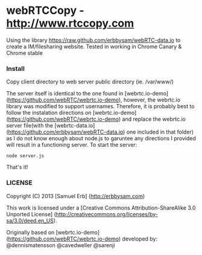 # webRTCCopy - http://www.rtccopy.com
Using the library https://raw.github.com/erbbysam/webRTC-data.io to create a IM/filesharing website.
Tested in working in Chrome Canary & Chrome stable

### Install

Copy client directory to web server public directory (ie. /var/www/)

The server itself is identical to the one found in [webrtc.io-demo] (https://github.com/webRTC/webrtc.io-demo), however, the webrtc.io library was modified to support usernames.
Therefore, it is probably best to follow the instalation directions on [webrtc.io-demo] (https://github.com/webRTC/webrtc.io-demo) and replace the webrtc.io server file(with the [webrtc-data.io] (https://github.com/erbbysam/webRTC-data.io) one included in that folder) as I do not know enough about node.js to garuntee any directions I provided will result in a functioning server.
To start the server:
```
node server.js
```

That's it!


### LICENSE 
Copyright (C) 2013 [Samuel Erb] (http://erbbysam.com)

This work is licensed under a [Creative Commons Attribution-ShareAlike 3.0 Unported License] (http://creativecommons.org/licenses/by-sa/3.0/deed.en_US).

Originally based on [webrtc.io-demo] (https://github.com/webRTC/webrtc.io-demo) developed by: @dennismatensson @cavedweller @sarenji
